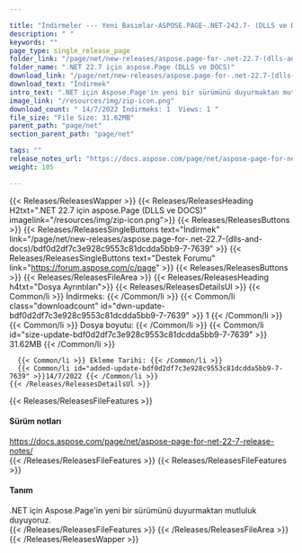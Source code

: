 ```yaml
---

title: "İndirmeler --- Yeni Basımlar-ASPOSE.PAGE-.NET-242.7- (DLLS ve DOCS)"
description: " "
keywords: ""
page_type: single_release_page
folder_link: "/page/net/new-releases/aspose.page-for-.net-22.7-(dlls-and-docs)/"
folder_name: ".NET 22.7 için aspose.Page (DLLS ve DOCS)"
download_link: "/page/net/new-releases/aspose.page-for-.net-22.7-(dlls-and-docs)/bdf0d2df7c3e928c9553c81dcdda5bb9-7-7639"
download_text: "İndirmek"
intro_text: ".NET için Aspose.Page'in yeni bir sürümünü duyurmaktan mutluluk duyuyoruz."
image_link: "/resources/img/zip-icon.png"
download_count: " 14/7/2022 İndirmeks: 1  Views: 1 "
file_size: "File Size: 31.62MB"
parent_path: "page/net"
section_parent_path: "page/net"

tags: ""
release_notes_url: "https://docs.aspose.com/page/net/aspose-page-for-net-22-7-release-notes/"
weight: 105

---
```


{{< Releases/ReleasesWapper >}}
  {{< Releases/ReleasesHeading H2txt=".NET 22.7 için aspose.Page (DLLS ve DOCS)" imagelink="/resources/img/zip-icon.png">}}
  {{< Releases/ReleasesButtons >}}
    {{< Releases/ReleasesSingleButtons text="İndirmek" link="/page/net/new-releases/aspose.page-for-.net-22.7-(dlls-and-docs)/bdf0d2df7c3e928c9553c81dcdda5bb9-7-7639" >}}
    {{< Releases/ReleasesSingleButtons text="Destek Forumu" link="https://forum.aspose.com/c/page" >}}
  {{< Releases/ReleasesButtons >}}
  {{< Releases/ReleasesFileArea >}}
    {{< Releases/ReleasesHeading h4txt="Dosya Ayrıntıları">}}
    {{< Releases/ReleasesDetailsUl >}}
      {{< Common/li >}} İndirmeks: {{< /Common/li >}}
      {{< Common/li class="downloadcount" id="dwn-update-bdf0d2df7c3e928c9553c81dcdda5bb9-7-7639" >}} 1 {{< /Common/li >}}
      {{< Common/li >}} Dosya boyutu: {{< /Common/li >}}
      {{< Common/li id="size-update-bdf0d2df7c3e928c9553c81dcdda5bb9-7-7639" >}} 31.62MB {{< /Common/li >}}

      {{< Common/li >}} Ekleme Tarihi: {{< /Common/li >}}
      {{< Common/li id="added-update-bdf0d2df7c3e928c9553c81dcdda5bb9-7-7639" >}}14/7/2022 {{< /Common/li >}}
    {{< /Releases/ReleasesDetailsUl >}}

  {{< Releases/ReleasesFileFeatures >}}
      <h4>Sürüm notları</h4><div><a href='https://docs.aspose.com/page/net/aspose-page-for-net-22-7-release-notes/'>https://docs.aspose.com/page/net/aspose-page-for-net-22-7-release-notes/</a></div>
  {{< /Releases/ReleasesFileFeatures >}}
  {{< Releases/ReleasesFileFeatures >}}
      <h4>Tanım</h4><div class="HTMLDescription">.NET için Aspose.Page'in yeni bir sürümünü duyurmaktan mutluluk duyuyoruz.</div>
  {{< /Releases/ReleasesFileFeatures >}}
 {{< /Releases/ReleasesFileArea >}}
{{< /Releases/ReleasesWapper >}}


